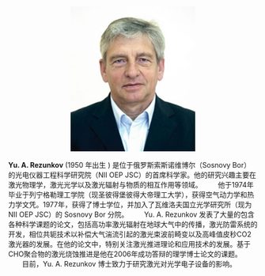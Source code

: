 <div align="center"><img src="_resources/fig 0.1.png" width="50%"/></div> 

**Yu. A. Rezunkov** (1950 年出生 ) 是位于俄罗斯索斯诺维博尔（Sosnovy Bor）的光电仪器工程科学研究院（NII OEP JSC）的首席科学家。他的研究兴趣主要在激光物理学，激光光学以及激光辐射与物质的相互作用等领域。
&emsp;&emsp;他于1974年毕业于列宁格勒理工学院（现圣彼得堡彼得大帝理工大学），获得空气动力学和热力学文凭。1977年，获得了博士学位，并加入了瓦维洛夫国立光学研究所（现为NII OEP JSC）的 Sosnovy Bor 分院。
&emsp;&emsp;Yu. A. Rezunkov 发表了大量的包含各种科学课题的论文，包括高功率激光辐射在地球大气中的传播，激光防雷系统的开发，相位共轭技术以补偿大气湍流引起的激光束波前畸变以及高峰值皮秒CO2激光器的发展。在他的论文中，特别关注激光推进理论和应用技术的发展。基于CHO聚合物的激光烧蚀推进是他在2006年成功答辩的理学博士论文的课题。
&emsp;&emsp;目前，Yu. A. Rezunkov 博士致力于研究激光对光学电子设备的影响。